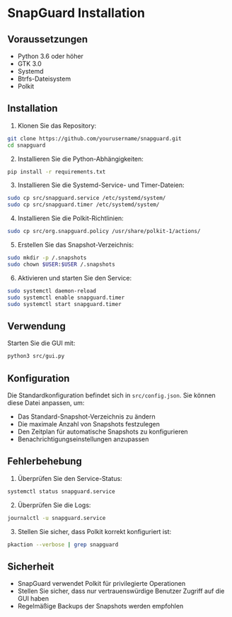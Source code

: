 # SnapGuard Installation

## Voraussetzungen

- Python 3.6 oder höher
- GTK 3.0
- Systemd
- Btrfs-Dateisystem
- Polkit

## Installation

1. Klonen Sie das Repository:
```bash
git clone https://github.com/yourusername/snapguard.git
cd snapguard
```

2. Installieren Sie die Python-Abhängigkeiten:
```bash
pip install -r requirements.txt
```

3. Installieren Sie die Systemd-Service- und Timer-Dateien:
```bash
sudo cp src/snapguard.service /etc/systemd/system/
sudo cp src/snapguard.timer /etc/systemd/system/
```

4. Installieren Sie die Polkit-Richtlinien:
```bash
sudo cp src/org.snapguard.policy /usr/share/polkit-1/actions/
```

5. Erstellen Sie das Snapshot-Verzeichnis:
```bash
sudo mkdir -p /.snapshots
sudo chown $USER:$USER /.snapshots
```

6. Aktivieren und starten Sie den Service:
```bash
sudo systemctl daemon-reload
sudo systemctl enable snapguard.timer
sudo systemctl start snapguard.timer
```

## Verwendung

Starten Sie die GUI mit:
```bash
python3 src/gui.py
```

## Konfiguration

Die Standardkonfiguration befindet sich in `src/config.json`. Sie können diese Datei anpassen, um:
- Das Standard-Snapshot-Verzeichnis zu ändern
- Die maximale Anzahl von Snapshots festzulegen
- Den Zeitplan für automatische Snapshots zu konfigurieren
- Benachrichtigungseinstellungen anzupassen

## Fehlerbehebung

1. Überprüfen Sie den Service-Status:
```bash
systemctl status snapguard.service
```

2. Überprüfen Sie die Logs:
```bash
journalctl -u snapguard.service
```

3. Stellen Sie sicher, dass Polkit korrekt konfiguriert ist:
```bash
pkaction --verbose | grep snapguard
```

## Sicherheit

- SnapGuard verwendet Polkit für privilegierte Operationen
- Stellen Sie sicher, dass nur vertrauenswürdige Benutzer Zugriff auf die GUI haben
- Regelmäßige Backups der Snapshots werden empfohlen 